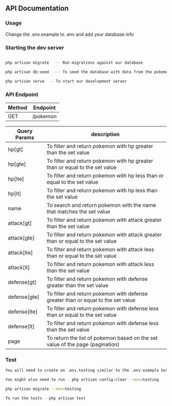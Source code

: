 ## API Documentation

### Usage
Change the .env.example to .env and add your database info

### Starting the dev server

```bash

php artisan migrate  --- Run migrations against our database

php artisan db:seed  --- To seed the database with data from the pokemon.csv file based on the set parameters

php artisan serve  -- To start our development server

```

### API Endpoint

Method        | Endpoint      | 
------------- | ------------- | 
GET           | /pokemon 

Query Params      | description  |
---------	| -------------------  |
hp[gt]		| To filter and return pokemon with hp greater than the set value             |
hp[gte]	    | To filter and return pokemon with hp greater than or equal to the set value |
hp[lte]     | To filter and return pokemon with hp less than or equal to the set value    |
hp[lt]		| To filter and return pokemon with hp less than the set value                |
name        | To search and return pokemon with the name that matches the set value       |
attack[gt]  | To filter and return pokemon with attack greater than the set value         | 
attack[gte]	| To filter and return pokemon with attack greater than or equal to the set value |
attack[lte] | To filter and return pokemon with attack less than or equal to the set value   |
attack[lt]  | To filter and return pokemon with attack less than the set value                | 
defense[gt]  | To filter and return pokemon with defense greater than the set value             | 
defense[gte] | To filter and return pokemon with defense greater than or equal to the set value |
defense[lte] | To filter and return pokemon with defense less than or equal to the set value    |
defense[lt]  | To filter and return pokemon with defense less than the set value                |
page         | To return the list of pokemon based on the set value of the page (pagination)    |    


### Test
```bash
You will need to create an .env.testing similar to the .env.example but with credentials for the test db

You might also need to run - php artisan config:clear --env=testing  

php artisan migrate --env=testing

To run the tests - php artisan test  

```